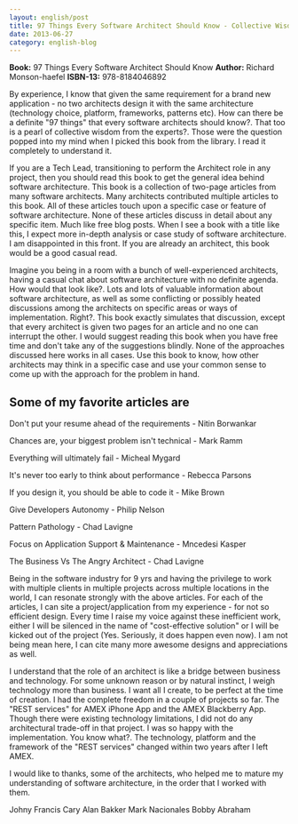 ```yaml
---
layout: english/post
title: 97 Things Every Software Architect Should Know - Collective Wisdom from the Experts
date: 2013-06-27
category: english-blog
---
```


**Book:** 97 Things Every Software Architect Should Know
**Author:** Richard Monson-haefel
**ISBN-13:** 978-8184046892

By experience, I know that given the same requirement for a brand new application - no two architects design it with the same architecture (technology choice, platform, frameworks, patterns etc). How can there be a definite "97 things" that every software architects should know?. That too is a pearl of collective wisdom from the experts?. Those were the question popped into my mind when I picked this book from the library. I read it completely to understand it.

If you are a Tech Lead, transitioning to perform the Architect role in any project, then you should read this book to get the general idea behind software architecture. This book is a collection of two-page articles from many software architects. Many architects contributed multiple articles to this book. All of these articles touch upon a specific case or feature of software architecture. None of these articles discuss in detail about any specific item. Much like free blog posts. When I see a book with a title like this, I expect more in-depth analysis or case study of software architecture. I am disappointed in this front. If you are already an architect, this book would be a good casual read.

Imagine you being in a room with a bunch of well-experienced architects, having a casual chat about software architecture with no definite agenda. How would that look like?. Lots and lots of valuable information about software architecture, as well as some conflicting or possibly heated discussions among the architects on specific areas or ways of implementation. Right?. This book exactly simulates that discussion, except that every architect is given two pages for an article and no one can interrupt the other. I would suggest reading this book when you have free time and don't take any of the suggestions blindly. None of the approaches discussed here works in all cases. Use this book to know, how other architects may think in a specific case and use your common sense to come up with the approach for the problem in hand.

## Some of my favorite articles are

Don't put your resume ahead of the requirements - Nitin Borwankar

Chances are, your biggest problem isn't technical - Mark Ramm

Everything will ultimately fail - Micheal Mygard

It's never too early to think about performance - Rebecca Parsons

If you design it, you should be able to code it - Mike Brown

Give Developers Autonomy - Philip Nelson

Pattern Pathology - Chad Lavigne

Focus on Application Support & Maintenance - Mncedesi Kasper

The Business Vs The Angry Architect - Chad Lavigne

Being in the software industry for 9 yrs and having the privilege to work with multiple clients in multiple projects across multiple locations in the world, I can resonate strongly with the above articles. For each of the articles, I can site a project/application from my experience - for not so efficient design. Every time I raise my voice against these inefficient work, either I will be silenced in the name of "cost-effective solution" or I will be kicked out of the project (Yes. Seriously, it does happen even now). I am not being mean here, I can cite many more awesome designs and appreciations as well.

I understand that the role of an architect is like a bridge between business and technology. For some unknown reason or by natural instinct, I weigh technology more than business. I want all I create, to be perfect at the time of creation. I had the complete freedom in a couple of projects so far. The "REST services" for AMEX iPhone App and the AMEX Blackberry App. Though there were existing technology limitations, I did not do any architectural trade-off in that project. I was so happy with the implementation. You know what?. The technology, platform and the framework of the "REST services" changed within two years after I left AMEX.

I would like to thanks, some of the architects, who helped me to mature my understanding of software architecture, in the order that I worked with them.

Johny Francis
Cary Alan Bakker
Mark Nacionales
Bobby Abraham
